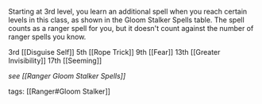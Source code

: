 Starting at 3rd level, you learn an additional spell when you reach certain levels in this class, as shown in the Gloom Stalker Spells table. The spell counts as a ranger spell for you, but it doesn't count against the number of ranger spells you know.

3rd		[[Disguise Self]]
5th		[[Rope Trick]]
9th		[[Fear]]
13th	[[Greater Invisibility]]
17th	[[Seeming]]

*see [[Ranger Gloom Stalker Spells]]*

tags: [[Ranger#Gloom Stalker]]